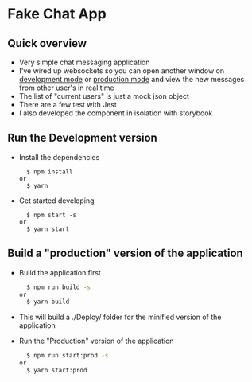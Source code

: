 # Fake Chat App

## Quick overview

- Very simple chat messaging application
- I've wired up websockets so you can open another window on [development mode](http://localhost:8080/) or [production mode](http://localhost:1234/) and view the new messages from other user's in real time
- The list of "current users" is just a mock json object
- There are a few test with Jest
- I also developed the component in isolation with storybook

## Run the Development version

- Install the dependencies
  ```
    $ npm install
  or
    $ yarn
  ```
- Get started developing
  ```
    $ npm start -s
  or
    $ yarn start
  ```

## Build a "production" version of the application

- Build the application first
  ```bash
    $ npm run build -s
  or
    $ yarn build
  ```
- This will build a ./Deploy/ folder for the minified version of the application

- Run the "Production" version of the application
  ```bash
    $ npm run start:prod -s
  or
    $ yarn start:prod
  ```
